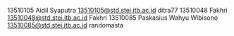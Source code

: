 13510105 Aidil Syaputra 13510105@std.stei.itb.ac.id ditra77
13510048 Fakhri 13510048@std.stei.itb.ac.id Fakhri
13510085 Paskasius Wahyu Wibisono 13510085@std.stei.itb.ac.id randomasta